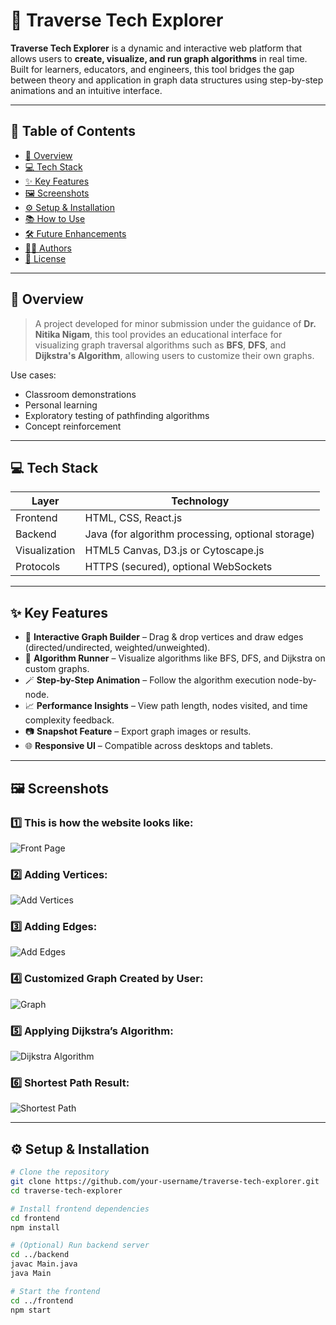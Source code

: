 # 🚀 Traverse Tech Explorer

**Traverse Tech Explorer** is a dynamic and interactive web platform that allows users to **create, visualize, and run graph algorithms** in real time. Built for learners, educators, and engineers, this tool bridges the gap between theory and application in graph data structures using step-by-step animations and an intuitive interface.

---

## 📌 Table of Contents

- [🧠 Overview](#-overview)
- [💻 Tech Stack](#-tech-stack)
- [✨ Key Features](#-key-features)
- [🖼️ Screenshots](#-screenshots)
- [⚙️ Setup & Installation](#-setup--installation)
- [📚 How to Use](#-how-to-use)
- [🛠️ Future Enhancements](#-future-enhancements)
- [👨‍💻 Authors](#-authors)
- [📝 License](#-license)

---

## 🧠 Overview

> A project developed for minor submission under the guidance of **Dr. Nitika Nigam**, this tool provides an educational interface for visualizing graph traversal algorithms such as **BFS**, **DFS**, and **Dijkstra's Algorithm**, allowing users to customize their own graphs.

Use cases:
- Classroom demonstrations
- Personal learning
- Exploratory testing of pathfinding algorithms
- Concept reinforcement

---

## 💻 Tech Stack

| Layer       | Technology                          |
|-------------|--------------------------------------|
| Frontend    | HTML, CSS, React.js                  |
| Backend     | Java (for algorithm processing, optional storage) |
| Visualization | HTML5 Canvas, D3.js or Cytoscape.js |
| Protocols   | HTTPS (secured), optional WebSockets |

---

## ✨ Key Features

- 📌 **Interactive Graph Builder** – Drag & drop vertices and draw edges (directed/undirected, weighted/unweighted).
- 🧠 **Algorithm Runner** – Visualize algorithms like BFS, DFS, and Dijkstra on custom graphs.
- 🪄 **Step-by-Step Animation** – Follow the algorithm execution node-by-node.
- 📈 **Performance Insights** – View path length, nodes visited, and time complexity feedback.
- 📷 **Snapshot Feature** – Export graph images or results.
- 🌐 **Responsive UI** – Compatible across desktops and tablets.

---

## 🖼️ Screenshots


### 1️⃣ This is how the website looks like:
![Front Page](screenshots/front.png)

### 2️⃣ Adding Vertices:
![Add Vertices](screenshots/addVertices.png)

### 3️⃣ Adding Edges:
![Add Edges](screenshots/addEdges.png)

### 4️⃣ Customized Graph Created by User:
![Graph](screenshots/Graph.png)

### 5️⃣ Applying Dijkstra’s Algorithm:
![Dijkstra Algorithm](screenshots/dijkstra.png)

### 6️⃣ Shortest Path Result:
![Shortest Path](screenshots/shortestPath.png)

---

## ⚙️ Setup & Installation

```bash
# Clone the repository
git clone https://github.com/your-username/traverse-tech-explorer.git
cd traverse-tech-explorer

# Install frontend dependencies
cd frontend
npm install

# (Optional) Run backend server
cd ../backend
javac Main.java
java Main

# Start the frontend
cd ../frontend
npm start
